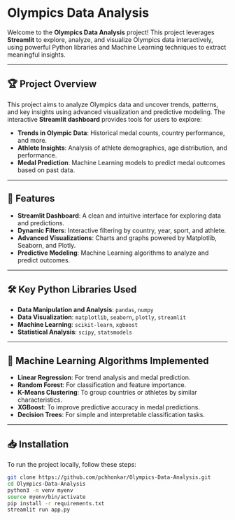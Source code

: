 # Olympics Data Analysis

Welcome to the **Olympics Data Analysis** project! This project leverages **Streamlit** to explore, analyze, and visualize Olympics data interactively, using powerful Python libraries and Machine Learning techniques to extract meaningful insights.

---

## 🏆 Project Overview

This project aims to analyze Olympics data and uncover trends, patterns, and key insights using advanced visualization and predictive modeling. The interactive **Streamlit dashboard** provides tools for users to explore:

- **Trends in Olympic Data**: Historical medal counts, country performance, and more.
- **Athlete Insights**: Analysis of athlete demographics, age distribution, and performance.
- **Medal Prediction**: Machine Learning models to predict medal outcomes based on past data.

---

## 🚀 Features

- **Streamlit Dashboard**: A clean and intuitive interface for exploring data and predictions.
- **Dynamic Filters**: Interactive filtering by country, year, sport, and athlete.
- **Advanced Visualizations**: Charts and graphs powered by Matplotlib, Seaborn, and Plotly.
- **Predictive Modeling**: Machine Learning algorithms to analyze and predict outcomes.

---

## 🛠️ Key Python Libraries Used

- **Data Manipulation and Analysis**: `pandas`, `numpy`
- **Data Visualization**: `matplotlib`, `seaborn`, `plotly`, `streamlit`
- **Machine Learning**: `scikit-learn`, `xgboost`
- **Statistical Analysis**: `scipy`, `statsmodels`

---

## 🤖 Machine Learning Algorithms Implemented

- **Linear Regression**: For trend analysis and medal prediction.
- **Random Forest**: For classification and feature importance.
- **K-Means Clustering**: To group countries or athletes by similar characteristics.
- **XGBoost**: To improve predictive accuracy in medal predictions.
- **Decision Trees**: For simple and interpretable classification tasks.

---

## 📥 Installation

To run the project locally, follow these steps:

```bash
git clone https://github.com/pchhonkar/Olympics-Data-Analysis.git
cd Olympics-Data-Analysis
python3 -m venv myenv
source myenv/bin/activate
pip install -r requirements.txt
streamlit run app.py
